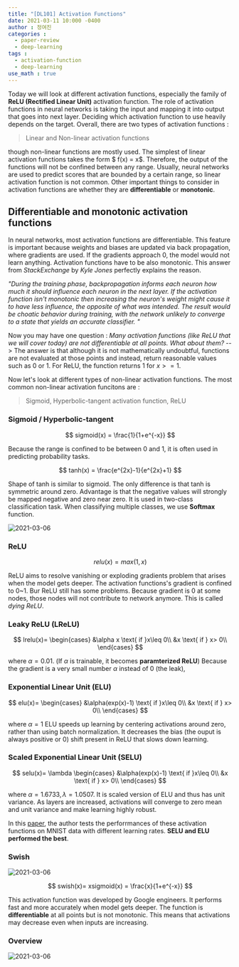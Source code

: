```yaml
---
title: "[DL101] Activation Functions"
date: 2021-03-11 10:000 -0400
author : 정여진
categories :
  - paper-review
  - deep-learning
tags :
  - activation-function
  - deep-learning
use_math : true
---
```



Today we will look at different activation functions, especially the family of **ReLU (Rectified Linear Unit)** activation function. The role of activation functions in neural networks is taking the input and mapping it into output that goes into next layer. Deciding which  activation function to use heavily depends on the target. Overall, there are two types of activation functions :
> Linear and Non-linear activation functions

though non-linear functions are mostly used. The simplest of linear activation functions takes the form $ f(x) = x$. Therefore, the output of the functions will not be confined between any range. Usually, neural networks are used to predict scores that are bounded by a certain range, so linear activation function is not common. Other important things to  consider in activation functions are whether they are **differentiable** or **monotonic**. 

## Differentiable and monotonic activation functions
In neural networks, most activation functions are differentiable. This feature is important because weights and biases are updated via back propagation, where gradients are used. If the gradients approach 0, the model would not learn anything. Activation functions have to be also monotonic. This answer from _StackExchange_ by _Kyle Jones_ perfectly explains the reason.

*"During the training phase, backpropagation informs each neuron how much it should influence each neuron in the next layer. If the activation function isn't monotonic then increasing the neuron's weight might cause it to have less influence, the opposite of what was intended. The result would be choatic behavior during training, with the network unlikely to converge to a state that yields an accurate classifier. "*

Now you may have one question : _Many activation functions (like ReLU that we will cover today) are not differentiable at all points. What about them?_ --> The answer is that although it is not mathematically undoubtful, functions are not evaluated at those points and instead, return reasonable values such as 0 or 1. For ReLU, the function returns 1 for $x>=1$.

Now let's look at different types of non-linear activation functions. The most common non-linear activation funcitons are :
> Sigmoid, Hyperbolic-tangent activation function, ReLU


### Sigmoid / Hyperbolic-tangent 

$$
sigmoid(x) = \frac{1}{1+e^{-x}}
$$

Because the range is confined to be between 0 and 1, it is often used in predicting probability tasks. 

$$
tanh(x) = \frac{e^{2x}-1}{e^{2x}+1}
$$

Shape of tanh is similar to sigmoid. The only difference is that tanh is symmetric around zero. Advantage is that the negative values will strongly be mapped negative and zero near zero. It is used in two-class classification task. When classifying multiple classes, we use **Softmax** function. 

![2021-03-06](/assets/2021-03-06-activation1.png)


### ReLU
$$
relu(x) = max(1,x)
$$

ReLU aims to resolve vanishing or exploding gradients problem that arises when the model gets deeper. The activation functions's gradient is confined to 0~1. Bur ReLU still has some problems. Because gradient is 0 at some nodes, those nodes will not contribute to network anymore. This is called _dying ReLU_. 

### Leaky ReLU (LReLU)
$$
lrelu(x)=
\begin{cases}
 &\alpha x \text{ if }x\leq 0\\ 
 &x \text{ if } x> 0\\ 
\end{cases}
$$

where $\alpha = 0.01$. (If $\alpha$ is trainable, it becomes **paramterized ReLU**) Because the gradient is a very small number $\alpha$ instead of 0 (the leak), 


### Exponential Linear Unit (ELU)

$$
elu(x)=
\begin{cases}
 &\alpha(exp(x)-1) \text{ if }x\leq 0\\ 
 &x \text{ if } x> 0\\ 
\end{cases}
$$

where $\alpha=1$
ELU speeds up learning by centering activations around zero, rather than using batch normalization. It decreases the bias (the ouput is always positive or 0) shift present in ReLU that slows down learning. 

### Scaled Exponential Linear Unit (SELU)
$$
selu(x)= \lambda
\begin{cases}
 &\alpha(exp(x)-1) \text{ if }x\leq 0\\ 
 &x \text{ if } x> 0\\ 
\end{cases}
$$

where $\alpha = 1.6733, \lambda = 1.0507$. It is scaled version of ELU and thus has unit variance. As layers are increased, activations will converge to zero mean and unit variance and make learning highly robust.

In this [paper](https://arxiv.org/pdf/1804.02763.pdf), the author tests the perforrmances of these activation functions on MNIST data with different learning rates. **SELU and ELU performed the best**. 

### Swish

![2021-03-06](/assets/2021-03-06-activation2.png)

$$
swish(x)= xsigmoid(x) = \frac{x}{1+e^{-x}}
$$

This activation function was developed by Google engineers. It performs fast and more accurately when model gets deeper. The function is **differentiable** at all points but is not monotonic. This means that activations may decrease even when inputs are increasing.


### Overview
![2021-03-06](/assets/2021-03-06-activation3.png)
